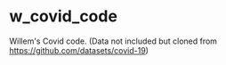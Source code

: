 # w_covid_code
Willem's Covid code. (Data not included but cloned from https://github.com/datasets/covid-19)
